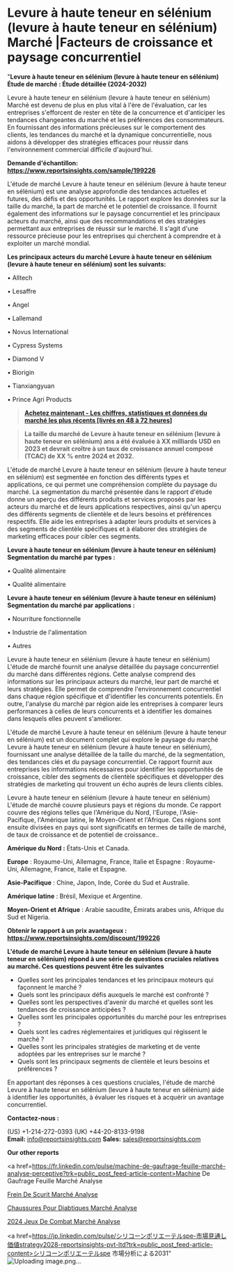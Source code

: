 # Levure à haute teneur en sélénium (levure à haute teneur en sélénium) Marché |Facteurs de croissance et paysage concurrentiel

"<strong>Levure à haute teneur en sélénium (levure à haute teneur en sélénium) Étude de marché : Étude détaillée (2024-2032)</strong>

Levure à haute teneur en sélénium (levure à haute teneur en sélénium) Marché est devenu de plus en plus vital à l'ère de l'évaluation, car les entreprises s'efforcent de rester en tête de la concurrence et d'anticiper les tendances changeantes du marché et les préférences des consommateurs. En fournissant des informations précieuses sur le comportement des clients, les tendances du marché et la dynamique concurrentielle, nous aidons à développer des stratégies efficaces pour réussir dans l'environnement commercial difficile d'aujourd'hui.

<strong>Demande d'échantillon: <a href=https://www.reportsinsights.com/sample/199226>https://www.reportsinsights.com/sample/199226</a></strong>

L'étude de marché Levure à haute teneur en sélénium (levure à haute teneur en sélénium) est une analyse approfondie des tendances actuelles et futures, des défis et des opportunités. Le rapport explore les données sur la taille du marché, la part de marché et le potentiel de croissance. Il fournit également des informations sur le paysage concurrentiel et les principaux acteurs du marché, ainsi que des recommandations et des stratégies permettant aux entreprises de réussir sur le marché. Il s'agit d'une ressource précieuse pour les entreprises qui cherchent à comprendre et à exploiter un marché mondial.

<strong>Les principaux acteurs du marché Levure à haute teneur en sélénium (levure à haute teneur en sélénium) sont les suivants:</strong>

• Alltech

• Lesaffre

• Angel

• Lallemand

• Novus International

• Cypress Systems

• Diamond V

• Biorigin

• Tianxiangyuan

• Prince Agri Products
<blockquote><a href=https://www.reportsinsights.com/buynow/199226><span style=text-decoration: underline;><strong>Achetez maintenant - Les chiffres, statistiques et données du marché les plus récents [livrés en 48 à 72 heures]</strong></span></a></blockquote>
<blockquote><span style=text-decoration: underline;><strong>La taille du marché de Levure à haute teneur en sélénium (levure à haute teneur en sélénium) ans a été évaluée à XX milliards USD en 2023 et devrait croître à un taux de croissance annuel composé (TCAC) de XX % entre 2024 et 2032.</strong></span></blockquote>
L'étude de marché Levure à haute teneur en sélénium (levure à haute teneur en sélénium) est segmentée en fonction des différents types et applications, ce qui permet une compréhension complète du paysage du marché. La segmentation du marché présentée dans le rapport d'étude donne un aperçu des différents produits et services proposés par les acteurs du marché et de leurs applications respectives, ainsi qu'un aperçu des différents segments de clientèle et de leurs besoins et préférences respectifs. Elle aide les entreprises à adapter leurs produits et services à des segments de clientèle spécifiques et à élaborer des stratégies de marketing efficaces pour cibler ces segments.

<strong>Levure à haute teneur en sélénium (levure à haute teneur en sélénium) Segmentation du marché par types :</strong>

• Qualité alimentaire

• Qualité alimentaire

<strong>Levure à haute teneur en sélénium (levure à haute teneur en sélénium) Segmentation du marché par applications :</strong>

• Nourriture fonctionnelle

• Industrie de l'alimentation

• Autres

Levure à haute teneur en sélénium (levure à haute teneur en sélénium) L'étude de marché fournit une analyse détaillée du paysage concurrentiel du marché dans différentes régions. Cette analyse comprend des informations sur les principaux acteurs du marché, leur part de marché et leurs stratégies. Elle permet de comprendre l'environnement concurrentiel dans chaque région spécifique et d'identifier les concurrents potentiels. En outre, l'analyse du marché par région aide les entreprises à comparer leurs performances à celles de leurs concurrents et à identifier les domaines dans lesquels elles peuvent s'améliorer.

L'étude de marché Levure à haute teneur en sélénium (levure à haute teneur en sélénium) est un document complet qui explore le paysage du marché Levure à haute teneur en sélénium (levure à haute teneur en sélénium), fournissant une analyse détaillée de la taille du marché, de la segmentation, des tendances clés et du paysage concurrentiel. Ce rapport fournit aux entreprises les informations nécessaires pour identifier les opportunités de croissance, cibler des segments de clientèle spécifiques et développer des stratégies de marketing qui trouvent un écho auprès de leurs clients cibles.

Levure à haute teneur en sélénium (levure à haute teneur en sélénium) L'étude de marché couvre plusieurs pays et régions du monde. Ce rapport couvre des régions telles que l'Amérique du Nord, l'Europe, l'Asie-Pacifique, l'Amérique latine, le Moyen-Orient et l'Afrique. Ces régions sont ensuite divisées en pays qui sont significatifs en termes de taille de marché, de taux de croissance et de potentiel de croissance..

<strong>Amérique du Nord :</strong> États-Unis et Canada.

<strong>Europe</strong> : Royaume-Uni, Allemagne, France, Italie et Espagne : Royaume-Uni, Allemagne, France, Italie et Espagne.

<strong>Asie-Pacifique</strong> : Chine, Japon, Inde, Corée du Sud et Australie.

<strong>Amérique latine</strong> : Brésil, Mexique et Argentine.

<strong>Moyen-Orient et Afrique</strong> : Arabie saoudite, Émirats arabes unis, Afrique du Sud et Nigeria.

<strong>Obtenir le rapport à un prix avantageux : <a href=https://www.reportsinsights.com/discount/199226>https://www.reportsinsights.com/discount/199226</a></strong>

<strong>L'étude de marché Levure à haute teneur en sélénium (levure à haute teneur en sélénium) répond à une série de questions cruciales relatives au marché. Ces questions peuvent être les suivantes</strong>
<ul>
  <li>Quelles sont les principales tendances et les principaux moteurs qui façonnent le marché ?</li>
  <li>Quels sont les principaux défis auxquels le marché est confronté ?</li>
  <li>Quelles sont les perspectives d'avenir du marché et quelles sont les tendances de croissance anticipées ?</li>
  <li>Quelles sont les principales opportunités du marché pour les entreprises ?</li>
  <li>Quels sont les cadres réglementaires et juridiques qui régissent le marché ?</li>
  <li>Quelles sont les principales stratégies de marketing et de vente adoptées par les entreprises sur le marché ?</li>
  <li>Quels sont les principaux segments de clientèle et leurs besoins et préférences ?</li>
</ul>
En apportant des réponses à ces questions cruciales, l'étude de marché Levure à haute teneur en sélénium (levure à haute teneur en sélénium) aide à identifier les opportunités, à évaluer les risques et à acquérir un avantage concurrentiel.

<strong>Contactez-nous :</strong>

(US) +1-214-272-0393
(UK) +44-20-8133-9198
<strong>Email:</strong> <a>info@reportsinsights.com</a>
<strong>Sales:</strong> <a>sales@reportsinsights.com</a>

<strong>Our other reports</strong>

<a href=https://fr.linkedin.com/pulse/machine-de-gaufrage-feuille-marché-analyse-perceptive?trk=public_post_feed-article-content>Machine De Gaufrage Feuille Marché Analyse</a>

<a href=https://www.linkedin.com/pulse/frein-de-s%C3%A9curit%C3%A9-march%C3%A9-analyse-des-parts-et-cdfrf/>Frein De Scurit Marché Analyse</a>

<a href=https://www.linkedin.com/pulse/chaussures-pour-diab%C3%A9tiques-march%C3%A9-opportunit%C3%A9s-upaif/>Chaussures Pour Diabtiques Marché Analyse</a>

<a href=https://www.linkedin.com/pulse/2024-jeux-de-combat-march%C3%A9-informations-couvertes-l1zhf/>2024 Jeux De Combat Marché Analyse</a>

<a href=https://jp.linkedin.com/pulse/シリコーンポリエーテルspe-市場見通し価値strategy2028-reportsinsights-pvt-ltd?trk=public_post_feed-article-content>シリコーンポリエーテルspe 市場分析による2031</a>"
![Uploading image.png…]()
